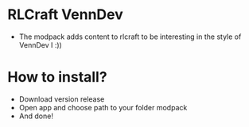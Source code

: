 # RLCraft VennDev
- The modpack adds content to rlcraft to be interesting in the style of VennDev I :))

# How to install?
- Download version release
- Open app and choose path to your folder modpack
- And done!
